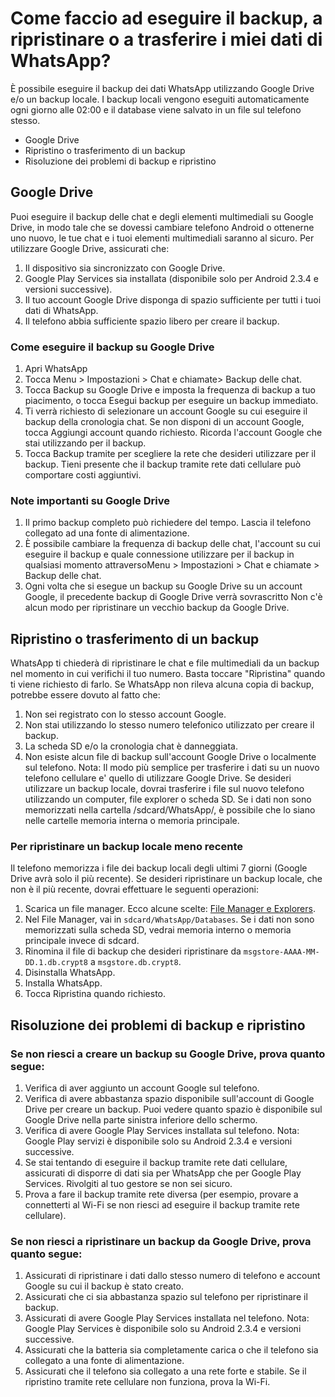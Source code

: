 # Come faccio ad eseguire il backup, a ripristinare o a trasferire i miei dati di WhatsApp?
È possibile eseguire il backup dei dati WhatsApp utilizzando Google Drive e/o un backup locale. I backup locali vengono eseguiti automaticamente ogni giorno alle 02:00 e il database viene salvato in un file sul telefono stesso.
- Google Drive
- Ripristino o trasferimento di un backup
- Risoluzione dei problemi di backup e ripristino

## Google Drive
Puoi eseguire il backup delle chat e degli elementi multimediali su Google Drive, in modo tale che se dovessi cambiare telefono Android o ottenerne uno nuovo, le tue chat e i tuoi elementi multimediali saranno al sicuro. Per utilizzare Google Drive, assicurati che:
1. Il dispositivo sia sincronizzato con Google Drive.
2. Google Play Services sia installata (disponibile solo per Android 2.3.4 e versioni successive).
3. Il tuo account Google Drive disponga di spazio sufficiente per tutti i tuoi dati di WhatsApp.
4. Il telefono abbia sufficiente spazio libero per creare il backup.

### Come eseguire il backup su Google Drive
1. Apri WhatsApp
2. Tocca Menu > Impostazioni > Chat e chiamate> Backup delle chat.
3. Tocca Backup su Google Drive e imposta la frequenza di backup a tuo piacimento, o tocca Esegui backup per eseguire un backup immediato.
4. Ti verrà richiesto di selezionare un account Google su cui eseguire il backup della cronologia chat. Se non disponi di un account Google, tocca Aggiungi account quando richiesto. Ricorda l'account Google che stai utilizzando per il backup.
5. Tocca Backup tramite per scegliere la rete che desideri utilizzare per il backup. Tieni presente che il backup tramite rete dati cellulare può comportare costi aggiuntivi.

### Note importanti su Google Drive
1. Il primo backup completo può richiedere del tempo. Lascia il telefono collegato ad una fonte di alimentazione.
2. È possibile cambiare la frequenza di backup delle chat, l'account su cui eseguire il backup e quale connessione utilizzare per il backup in qualsiasi momento attraversoMenu > Impostazioni > Chat e chiamate > Backup delle chat.
3. Ogni volta che si esegue un backup su Google Drive su un account Google, il precedente backup di Google Drive verrà sovrascritto Non c'è alcun modo per ripristinare un vecchio backup da Google Drive.

## Ripristino o trasferimento di un backup
WhatsApp ti chiederà di ripristinare le chat e file multimediali da un backup nel momento in cui verifichi il tuo numero. Basta toccare "Ripristina" quando ti viene richiesto di farlo. Se WhatsApp non rileva alcuna copia di backup, potrebbe essere dovuto al fatto che:
1. Non sei registrato con lo stesso account Google.
2. Non stai utilizzando lo stesso numero telefonico utilizzato per creare il backup.
3. La scheda SD e/o la cronologia chat è danneggiata.
4. Non esiste alcun file di backup sull'account Google Drive o localmente sul telefono. Nota: Il modo più semplice per trasferire i dati su un nuovo telefono cellulare e' quello di utilizzare Google Drive. Se desideri utilizzare un backup locale, dovrai trasferire i file sul nuovo telefono utilizzando un computer, file explorer o scheda SD. Se i dati non sono memorizzati nella cartella /sdcard/WhatsApp/, è possibile che lo siano nelle cartelle memoria interna o memoria principale.

### Per ripristinare un backup locale meno recente
Il telefono memorizza i file dei backup locali degli ultimi 7 giorni (Google Drive avrà solo il più recente). Se desideri ripristinare un backup locale, che non è il più recente, dovrai effettuare le seguenti operazioni:
1. Scarica un file manager. Ecco alcune scelte: [File Manager e Explorers](https://play.google.com/store/search?q=file+manager+or+file+explorer&c=apps).
2. Nel File Manager, vai in `sdcard/WhatsApp/Databases`. Se i dati non sono memorizzati sulla scheda SD, vedrai memoria interno o memoria principale invece di sdcard.
3. Rinomina il file di backup che desideri ripristinare da `msgstore-AAAA-MM-DD.1.db.crypt8` a `msgstore.db.crypt8`.
4. Disinstalla WhatsApp.
5. Installa WhatsApp.
6. Tocca Ripristina quando richiesto.

## Risoluzione dei problemi di backup e ripristino

### Se non riesci a creare un backup su Google Drive, prova quanto segue:
1. Verifica di aver aggiunto un account Google sul telefono.
2. Verifica di avere abbastanza spazio disponibile sull'account di Google Drive per creare un backup. Puoi vedere quanto spazio è disponibile sul Google Drive nella parte sinistra inferiore dello schermo.
3. Verifica di avere Google Play Services installata sul telefono. Nota: Google Play servizi è disponibile solo su Android 2.3.4 e versioni successive.
4. Se stai tentando di eseguire il backup tramite rete dati cellulare, assicurati di disporre di dati sia per WhatsApp che per Google Play Services. Rivolgiti al tuo gestore se non sei sicuro.
5. Prova a fare il backup tramite rete diversa (per esempio, provare a connetterti al Wi-Fi se non riesci ad eseguire il backup tramite rete cellulare).

### Se non riesci a ripristinare un backup da Google Drive, prova quanto segue:
1. Assicurati di ripristinare i dati dallo stesso numero di telefono e account Google su cui il backup è stato creato.
2. Assicurati che ci sia abbastanza spazio sul telefono per ripristinare il backup.
3. Assicurati di avere Google Play Services installata nel telefono. Nota: Google Play Services è disponibile solo su Android 2.3.4 e versioni successive.
4. Assicurati che la batteria sia completamente carica o che il telefono sia collegato a una fonte di alimentazione.
5. Assicurati che il telefono sia collegato a una rete forte e stabile. Se il ripristino tramite rete cellulare non funziona, prova la Wi-Fi.

